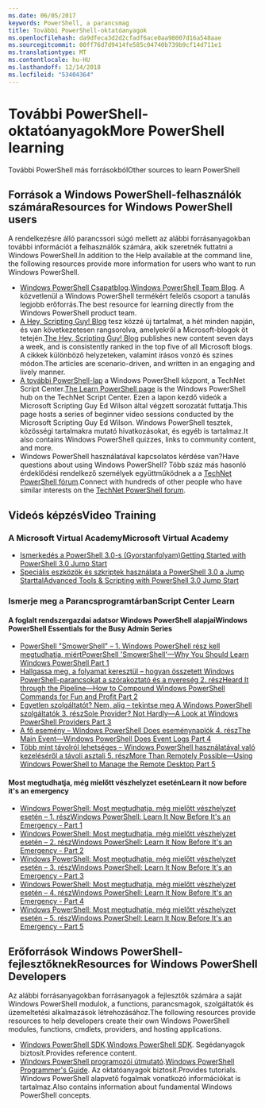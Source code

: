 ```yaml
---
ms.date: 06/05/2017
keywords: PowerShell, a parancsmag
title: További PowerShell-oktatóanyagok
ms.openlocfilehash: da9dfeca3d2d2cfadf6ace0aa98007d16a548aae
ms.sourcegitcommit: 00ff76d7d9414fe585c04740b739b9cf14d711e1
ms.translationtype: MT
ms.contentlocale: hu-HU
ms.lasthandoff: 12/14/2018
ms.locfileid: "53404364"
---
```

# <a name="more-powershell-learning"></a><span data-ttu-id="797cc-103">További PowerShell-oktatóanyagok</span><span class="sxs-lookup"><span data-stu-id="797cc-103">More PowerShell learning</span></span>

<span data-ttu-id="797cc-104">További PowerShell más forrásokból</span><span class="sxs-lookup"><span data-stu-id="797cc-104">Other sources to learn PowerShell</span></span>

## <a name="resources-for-windows-powershell-users"></a><span data-ttu-id="797cc-105">Források a Windows PowerShell-felhasználók számára</span><span class="sxs-lookup"><span data-stu-id="797cc-105">Resources for Windows PowerShell users</span></span>

<span data-ttu-id="797cc-106">A rendelkezésre álló parancssori súgó mellett az alábbi forrásanyagokban további információt a felhasználók számára, akik szeretnék futtatni a Windows PowerShell.</span><span class="sxs-lookup"><span data-stu-id="797cc-106">In addition to the Help available at the command line, the following resources provide more information for users who want to run Windows PowerShell.</span></span>

- <span data-ttu-id="797cc-107">[Windows PowerShell Csapatblog](https://blogs.msdn.microsoft.com/powershell/).</span><span class="sxs-lookup"><span data-stu-id="797cc-107">[Windows PowerShell Team Blog](https://blogs.msdn.microsoft.com/powershell/).</span></span> <span data-ttu-id="797cc-108">A közvetlenül a Windows PowerShell termékért felelős csoport a tanulás legjobb erőforrás.</span><span class="sxs-lookup"><span data-stu-id="797cc-108">The best resource for learning directly from the Windows PowerShell product team.</span></span>
- <span data-ttu-id="797cc-109">[A Hey, Scripting Guy! Blog](https://blogs.technet.microsoft.com/heyscriptingguy/) tesz közzé új tartalmat, a hét minden napján, és van következetesen rangsorolva, amelyekről a Microsoft-blogok öt tetején.</span><span class="sxs-lookup"><span data-stu-id="797cc-109">[The Hey, Scripting Guy! Blog](https://blogs.technet.microsoft.com/heyscriptingguy/) publishes new content seven days a week, and is consistently ranked in the top five of all Microsoft blogs.</span></span> <span data-ttu-id="797cc-110">A cikkek különböző helyzeteken, valamint írásos vonzó és színes módon.</span><span class="sxs-lookup"><span data-stu-id="797cc-110">The articles are scenario-driven, and written in an engaging and lively manner.</span></span>
- <span data-ttu-id="797cc-111">[A további PowerShell-lap](https://blogs.technet.microsoft.com/heyscriptingguy/2015/01/04/weekend-scripter-the-best-ways-to-learn-powershell/) a Windows PowerShell központ, a TechNet Script Center.</span><span class="sxs-lookup"><span data-stu-id="797cc-111">[The Learn PowerShell page](https://blogs.technet.microsoft.com/heyscriptingguy/2015/01/04/weekend-scripter-the-best-ways-to-learn-powershell/) is the Windows PowerShell hub on the TechNet Script Center.</span></span> <span data-ttu-id="797cc-112">Ezen a lapon kezdő videók a Microsoft Scripting Guy Ed Wilson által végzett sorozatát futtatja.</span><span class="sxs-lookup"><span data-stu-id="797cc-112">This page hosts a series of beginner video sessions conducted by the Microsoft Scripting Guy Ed Wilson.</span></span> <span data-ttu-id="797cc-113">Windows PowerShell tesztek, közösségi tartalmakra mutató hivatkozásokat, és egyéb is tartalmaz.</span><span class="sxs-lookup"><span data-stu-id="797cc-113">It also contains Windows PowerShell quizzes, links to community content, and more.</span></span>
- <span data-ttu-id="797cc-114">Windows PowerShell használatával kapcsolatos kérdése van?</span><span class="sxs-lookup"><span data-stu-id="797cc-114">Have questions about using Windows PowerShell?</span></span> <span data-ttu-id="797cc-115">Több száz más hasonló érdeklődési rendelkező személyek együttműködnek a a [TechNet PowerShell fórum](https://social.technet.microsoft.com/Forums/home?forum=winserverpowershell).</span><span class="sxs-lookup"><span data-stu-id="797cc-115">Connect with hundreds of other people who have similar interests on the [TechNet PowerShell forum](https://social.technet.microsoft.com/Forums/home?forum=winserverpowershell).</span></span>

## <a name="video-training"></a><span data-ttu-id="797cc-116">Videós képzés</span><span class="sxs-lookup"><span data-stu-id="797cc-116">Video Training</span></span>

### <a name="microsoft-virtual-academy"></a><span data-ttu-id="797cc-117">A Microsoft Virtual Academy</span><span class="sxs-lookup"><span data-stu-id="797cc-117">Microsoft Virtual Academy</span></span>

- [<span data-ttu-id="797cc-118">Ismerkedés a PowerShell 3.0-s (Gyorstanfolyam)</span><span class="sxs-lookup"><span data-stu-id="797cc-118">Getting Started with PowerShell 3.0 Jump Start</span></span>](https://mva.microsoft.com/en-US/training-courses/getting-started-with-powershell-30-jump-start-8276)
- [<span data-ttu-id="797cc-119">Speciális eszközök és szkriptek használata a PowerShell 3.0 a Jump Starttal</span><span class="sxs-lookup"><span data-stu-id="797cc-119">Advanced Tools & Scripting with PowerShell 3.0 Jump Start</span></span>](https://mva.microsoft.com/en-US/training-courses/advanced-tools-scripting-with-powershell-30-jump-start-8277)

### <a name="script-center-learn"></a><span data-ttu-id="797cc-120">Ismerje meg a Parancsprogramtárban</span><span class="sxs-lookup"><span data-stu-id="797cc-120">Script Center Learn</span></span>

#### <a name="windows-powershell-essentials-for-the-busy-admin-series"></a><span data-ttu-id="797cc-121">A foglalt rendszergazdai adatsor Windows PowerShell alapjai</span><span class="sxs-lookup"><span data-stu-id="797cc-121">Windows PowerShell Essentials for the Busy Admin Series</span></span>

- [<span data-ttu-id="797cc-122">PowerShell "SmowerShell" – 1. Windows PowerShell rész kell megtudhatja, miért</span><span class="sxs-lookup"><span data-stu-id="797cc-122">PowerShell 'SmowerShell'—Why You Should Learn Windows PowerShell Part 1</span></span>](https://dlbmodigital.microsoft.com/webcasts/wmv/23976_Dnl_L.wmv)
- [<span data-ttu-id="797cc-123">Hallgassa meg, a folyamat keresztül – hogyan összetett Windows PowerShell-parancsokat a szórakoztató és a nyereség 2. rész</span><span class="sxs-lookup"><span data-stu-id="797cc-123">Heard It through the Pipeline—How to Compound Windows PowerShell Commands for Fun and Profit Part 2</span></span>](https://dlbmodigital.microsoft.com/webcasts/wmv/23977_Dnl_L.wmv)
- [<span data-ttu-id="797cc-124">Egyetlen szolgáltatót? Nem, alig – tekintse meg A Windows PowerShell szolgáltatók 3. rész</span><span class="sxs-lookup"><span data-stu-id="797cc-124">Sole Provider? Not Hardly—A Look at Windows PowerShell Providers Part 3</span></span>](https://dlbmodigital.microsoft.com/webcasts/wmv/23978_Dnl_L.wmv)
- [<span data-ttu-id="797cc-125">A fő esemény – Windows PowerShell Does eseménynaplók 4. rész</span><span class="sxs-lookup"><span data-stu-id="797cc-125">The Main Event—Windows PowerShell Does Event Logs Part 4</span></span>](https://dlbmodigital.microsoft.com/webcasts/wmv/23979_Dnl_L.wmv)
- [<span data-ttu-id="797cc-126">Több mint távolról lehetséges – Windows PowerShell használatával való kezeléséről a távoli asztali 5. rész</span><span class="sxs-lookup"><span data-stu-id="797cc-126">More Than Remotely Possible—Using Windows PowerShell to Manage the Remote Desktop Part 5</span></span>](https://dlbmodigital.microsoft.com/webcasts/wmv/23980_Dnl_L.wmv)

#### <a name="learn-it-now-before-its-an-emergency"></a><span data-ttu-id="797cc-127">Most megtudhatja, még mielőtt vészhelyzet esetén</span><span class="sxs-lookup"><span data-stu-id="797cc-127">Learn it now before it's an emergency</span></span>

- [<span data-ttu-id="797cc-128">Windows PowerShell: Most megtudhatja, még mielőtt vészhelyzet esetén – 1. rész</span><span class="sxs-lookup"><span data-stu-id="797cc-128">Windows PowerShell: Learn It Now Before It's an Emergency - Part 1</span></span>](https://dlbmodigital.microsoft.com/webcasts/wmv/1032481530_Dnl_L.wmv)
- [<span data-ttu-id="797cc-129">Windows PowerShell: Most megtudhatja, még mielőtt vészhelyzet esetén – 2. rész</span><span class="sxs-lookup"><span data-stu-id="797cc-129">Windows PowerShell: Learn It Now Before It's an Emergency - Part 2</span></span>](https://dlbmodigital.microsoft.com/webcasts/wmv/1032481542_Dnl_L.wmv)
- [<span data-ttu-id="797cc-130">Windows PowerShell: Most megtudhatja, még mielőtt vészhelyzet esetén – 3. rész</span><span class="sxs-lookup"><span data-stu-id="797cc-130">Windows PowerShell: Learn It Now Before It's an Emergency - Part 3</span></span>](https://dlbmodigital.microsoft.com/webcasts/wmv/1032481548_Dnl_L.wmv)
- [<span data-ttu-id="797cc-131">Windows PowerShell: Most megtudhatja, még mielőtt vészhelyzet esetén – 4. rész</span><span class="sxs-lookup"><span data-stu-id="797cc-131">Windows PowerShell: Learn It Now Before It's an Emergency - Part 4</span></span>](https://dlbmodigital.microsoft.com/webcasts/wmv/1032481552_Dnl_L.wmv)
- [<span data-ttu-id="797cc-132">Windows PowerShell: Most megtudhatja, még mielőtt vészhelyzet esetén – 5. rész</span><span class="sxs-lookup"><span data-stu-id="797cc-132">Windows PowerShell: Learn It Now Before It's an Emergency - Part 5</span></span>](https://dlbmodigital.microsoft.com/webcasts/wmv/1032481554_Dnl_L.wmv)

## <a name="resources-for-windows-powershell-developers"></a><span data-ttu-id="797cc-133">Erőforrások Windows PowerShell-fejlesztőknek</span><span class="sxs-lookup"><span data-stu-id="797cc-133">Resources for Windows PowerShell Developers</span></span>

<span data-ttu-id="797cc-134">Az alábbi forrásanyagokban forrásanyagok a fejlesztők számára a saját Windows PowerShell modulok, a functions, parancsmagok, szolgáltatók és üzemeltetési alkalmazások létrehozásához.</span><span class="sxs-lookup"><span data-stu-id="797cc-134">The following resources provide resources to help developers create their own Windows PowerShell modules, functions, cmdlets, providers, and hosting applications.</span></span>

- <span data-ttu-id="797cc-135">[Windows PowerShell SDK](https://go.microsoft.com/fwlink/p/?LinkID=89595).</span><span class="sxs-lookup"><span data-stu-id="797cc-135">[Windows PowerShell SDK](https://go.microsoft.com/fwlink/p/?LinkID=89595).</span></span> <span data-ttu-id="797cc-136">Segédanyagok biztosít.</span><span class="sxs-lookup"><span data-stu-id="797cc-136">Provides reference content.</span></span>
- <span data-ttu-id="797cc-137">[Windows PowerShell programozói útmutató](https://go.microsoft.com/fwlink/p/?LinkID=89596).</span><span class="sxs-lookup"><span data-stu-id="797cc-137">[Windows PowerShell Programmer's Guide](https://go.microsoft.com/fwlink/p/?LinkID=89596).</span></span> <span data-ttu-id="797cc-138">Az oktatóanyagok biztosít.</span><span class="sxs-lookup"><span data-stu-id="797cc-138">Provides tutorials.</span></span> <span data-ttu-id="797cc-139">Windows PowerShell alapvető fogalmak vonatkozó információkat is tartalmaz.</span><span class="sxs-lookup"><span data-stu-id="797cc-139">Also contains information about fundamental Windows PowerShell concepts.</span></span>
